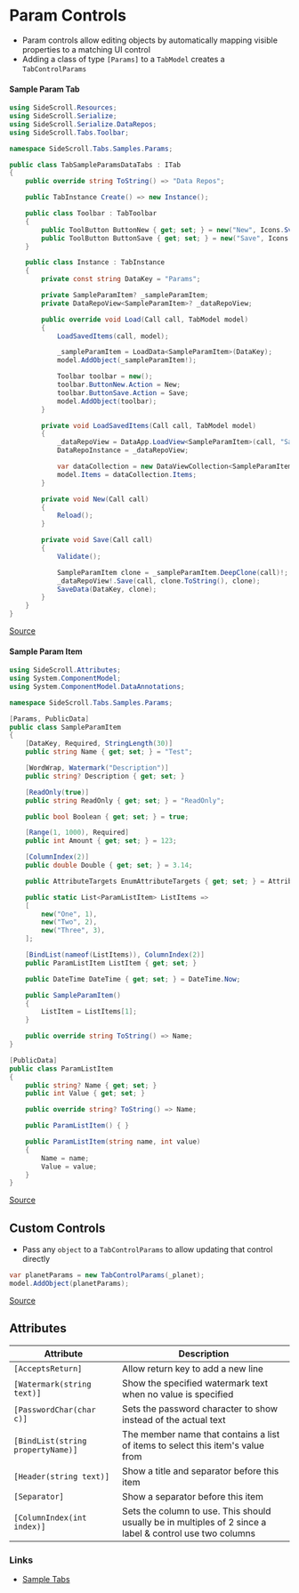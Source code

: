 # Param Controls

* Param controls allow editing objects by automatically mapping visible properties to a matching UI control
* Adding a class of type `[Params]` to a `TabModel` creates a `TabControlParams`

#### Sample Param Tab
```csharp
using SideScroll.Resources;
using SideScroll.Serialize;
using SideScroll.Serialize.DataRepos;
using SideScroll.Tabs.Toolbar;

namespace SideScroll.Tabs.Samples.Params;

public class TabSampleParamsDataTabs : ITab
{
	public override string ToString() => "Data Repos";

	public TabInstance Create() => new Instance();

	public class Toolbar : TabToolbar
	{
		public ToolButton ButtonNew { get; set; } = new("New", Icons.Svg.BlankDocument);
		public ToolButton ButtonSave { get; set; } = new("Save", Icons.Svg.Save);
	}

	public class Instance : TabInstance
	{
		private const string DataKey = "Params";

		private SampleParamItem? _sampleParamItem;
		private DataRepoView<SampleParamItem>? _dataRepoView;

		public override void Load(Call call, TabModel model)
		{
			LoadSavedItems(call, model);

			_sampleParamItem = LoadData<SampleParamItem>(DataKey);
			model.AddObject(_sampleParamItem!);

			Toolbar toolbar = new();
			toolbar.ButtonNew.Action = New;
			toolbar.ButtonSave.Action = Save;
			model.AddObject(toolbar);
		}

		private void LoadSavedItems(Call call, TabModel model)
		{
			_dataRepoView = DataApp.LoadView<SampleParamItem>(call, "SampleParams", nameof(SampleParamItem.Name));
			DataRepoInstance = _dataRepoView;

			var dataCollection = new DataViewCollection<SampleParamItem, TabSampleParamItem>(_dataRepoView);
			model.Items = dataCollection.Items;
		}

		private void New(Call call)
		{
			Reload();
		}

		private void Save(Call call)
		{
			Validate();

			SampleParamItem clone = _sampleParamItem.DeepClone(call)!;
			_dataRepoView!.Save(call, clone.ToString(), clone);
			SaveData(DataKey, clone);
		}
	}
}
```
[Source](../../Libraries/SideScroll.Tabs.Samples/Params/TabSampleParamsDataTabs.cs)

#### Sample Param Item
```csharp
using SideScroll.Attributes;
using System.ComponentModel;
using System.ComponentModel.DataAnnotations;

namespace SideScroll.Tabs.Samples.Params;

[Params, PublicData]
public class SampleParamItem
{
	[DataKey, Required, StringLength(30)]
	public string Name { get; set; } = "Test";

	[WordWrap, Watermark("Description")]
	public string? Description { get; set; }

	[ReadOnly(true)]
	public string ReadOnly { get; set; } = "ReadOnly";

	public bool Boolean { get; set; } = true;

	[Range(1, 1000), Required]
	public int Amount { get; set; } = 123;

	[ColumnIndex(2)]
	public double Double { get; set; } = 3.14;

	public AttributeTargets EnumAttributeTargets { get; set; } = AttributeTargets.Event;

	public static List<ParamListItem> ListItems =>
	[
		new("One", 1),
		new("Two", 2),
		new("Three", 3),
	];

	[BindList(nameof(ListItems)), ColumnIndex(2)]
	public ParamListItem ListItem { get; set; }

	public DateTime DateTime { get; set; } = DateTime.Now;

	public SampleParamItem()
	{
		ListItem = ListItems[1];
	}

	public override string ToString() => Name;
}

[PublicData]
public class ParamListItem
{
	public string? Name { get; set; }
	public int Value { get; set; }

	public override string? ToString() => Name;

	public ParamListItem() { }

	public ParamListItem(string name, int value)
	{
		Name = name;
		Value = value;
	}
}
```
[Source](../../Libraries/SideScroll.Tabs.Samples/Params/SampleParamItem.cs)

## Custom Controls
- Pass any `object` to a `TabControlParams` to allow updating that control directly
```csharp
var planetParams = new TabControlParams(_planet);
model.AddObject(planetParams);
```
[Source](../../Libraries/SideScroll.Avalonia/Samples/Controls/CustomControl/TabCustomControl.cs)

## Attributes
| Attribute | Description |
| - | - |
| `[AcceptsReturn]` | Allow return key to add a new line |
| `[Watermark(string text)]` | Show the specified watermark text when no value is specified |
| `[PasswordChar(char c)]` | Sets the password character to show instead of the actual text |
| `[BindList(string propertyName)]` | The member name that contains a list of items to select this item's value from |
| `[Header(string text)]` | Show a title and separator before this item |
| `[Separator]` | Show a separator before this item |
| `[ColumnIndex(int index)]` | Sets the column to use. This should usually be in multiples of 2 since a label & control use two columns |

### Links
- [Sample Tabs](../../Libraries/SideScroll.Tabs.Samples/Params/TabSampleParams.cs)